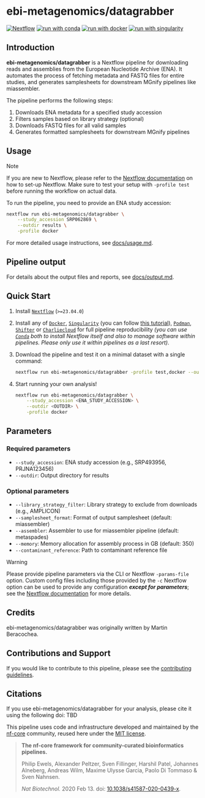 # ebi-metagenomics/datagrabber

[![Nextflow](https://img.shields.io/badge/nextflow%20DSL2-%E2%89%A523.04.0-23aa62.svg)](https://www.nextflow.io/)
[![run with conda](http://img.shields.io/badge/run%20with-conda-3EB049?labelColor=000000&logo=anaconda)](https://docs.conda.io/en/latest/)
[![run with docker](https://img.shields.io/badge/run%20with-docker-0db7ed?labelColor=000000&logo=docker)](https://www.docker.com/)
[![run with singularity](https://img.shields.io/badge/run%20with-singularity-1d355c.svg?labelColor=000000)](https://sylabs.io/docs/)

## Introduction

**ebi-metagenomics/datagrabber** is a Nextflow pipeline for downloading reads and assemblies from the European Nucleotide Archive (ENA). It automates the process of fetching metadata and FASTQ files for entire studies, and generates samplesheets for downstream MGnify pipelines like miassembler.

The pipeline performs the following steps:

1. Downloads ENA metadata for a specified study accession
2. Filters samples based on library strategy (optional)
3. Downloads FASTQ files for all valid samples
4. Generates formatted samplesheets for downstream MGnify pipelines

## Usage

> [!NOTE]
> If you are new to Nextflow, please refer to the [Nextflow documentation](https://www.nextflow.io/docs/latest/getstarted.html) on how to set-up Nextflow. Make sure to test your setup with `-profile test` before running the workflow on actual data.

To run the pipeline, you need to provide an ENA study accession:

```bash
nextflow run ebi-metagenomics/datagrabber \
    --study_accession SRP062869 \
    --outdir results \
    -profile docker
```

For more detailed usage instructions, see [docs/usage.md](docs/usage.md).

## Pipeline output

For details about the output files and reports, see [docs/output.md](docs/output.md).

## Quick Start

1. Install [`Nextflow`](https://www.nextflow.io/docs/latest/getstarted.html#installation) (`>=23.04.0`)

2. Install any of [`Docker`](https://docs.docker.com/engine/installation/), [`Singularity`](https://www.sylabs.io/guides/3.0/user-guide/) (you can follow [this tutorial](https://singularity-tutorial.github.io/01-installation/)), [`Podman`](https://podman.io/), [`Shifter`](https://nersc.gitlab.io/development/shifter/how-to-use/) or [`Charliecloud`](https://hpc.github.io/charliecloud/) for full pipeline reproducibility _(you can use [`Conda`](https://conda.io/miniconda.html) both to install Nextflow itself and also to manage software within pipelines. Please only use it within pipelines as a last resort)_.

3. Download the pipeline and test it on a minimal dataset with a single command:

   ```bash
   nextflow run ebi-metagenomics/datagrabber -profile test,docker --outdir <OUTDIR>
   ```

4. Start running your own analysis!

   ```bash
   nextflow run ebi-metagenomics/datagrabber \
       --study_accession <ENA_STUDY_ACCESSION> \
       --outdir <OUTDIR> \
       -profile docker
   ```

## Parameters

### Required parameters

- `--study_accession`: ENA study accession (e.g., SRP493956, PRJNA123456)
- `--outdir`: Output directory for results

### Optional parameters

- `--library_strategy_filter`: Library strategy to exclude from downloads (e.g., AMPLICON)
- `--samplesheet_format`: Format of output samplesheet (default: miassembler)
- `--assembler`: Assembler to use for miassembler pipeline (default: metaspades)
- `--memory`: Memory allocation for assembly process in GB (default: 350)
- `--contaminant_reference`: Path to contaminant reference file

> [!WARNING]
> Please provide pipeline parameters via the CLI or Nextflow `-params-file` option. Custom config files including those provided by the `-c` Nextflow option can be used to provide any configuration _**except for parameters**_; see the [Nextflow documentation](https://www.nextflow.io/docs/latest/config.html) for more details.

## Credits

ebi-metagenomics/datagrabber was originally written by Martin Beracochea.

## Contributions and Support

If you would like to contribute to this pipeline, please see the [contributing guidelines](.github/CONTRIBUTING.md).

## Citations

If you use ebi-metagenomics/datagrabber for your analysis, please cite it using the following doi: TBD

This pipeline uses code and infrastructure developed and maintained by the [nf-core](https://nf-co.re) community, reused here under the [MIT license](https://github.com/nf-core/tools/blob/main/LICENSE).

> **The nf-core framework for community-curated bioinformatics pipelines.**
>
> Philip Ewels, Alexander Peltzer, Sven Fillinger, Harshil Patel, Johannes Alneberg, Andreas Wilm, Maxime Ulysse Garcia, Paolo Di Tommaso & Sven Nahnsen.
>
> _Nat Biotechnol._ 2020 Feb 13. doi: [10.1038/s41587-020-0439-x](https://dx.doi.org/10.1038/s41587-020-0439-x).
